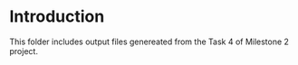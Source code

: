 # Introduction

This folder includes output files genereated from the Task 4 of Milestone 2 project.
